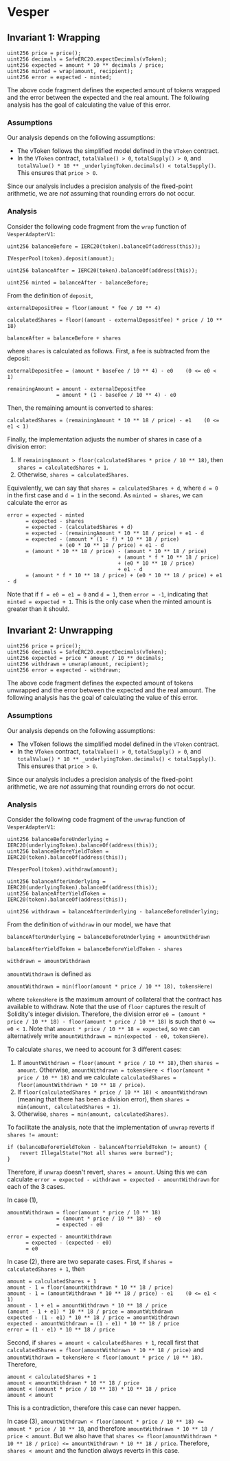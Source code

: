 # Vesper

## Invariant 1: Wrapping

```solidity=
uint256 price = price();
uint256 decimals = SafeERC20.expectDecimals(vToken);
uint256 expected = amount * 10 ** decimals / price;
uint256 minted = wrap(amount, recipient);
uint256 error = expected - minted;
```

The above code fragment defines the expected amount of tokens wrapped and the error between the expected and the real amount. The following analysis has the goal of calculating the value of this error.

### Assumptions

Our analysis depends on the following assumptions:

* The vToken follows the simplified model defined in the `VToken` contract. 
* In the `VToken` contract, `totalValue() > 0`, `totalSupply() > 0`, and `totalValue() * 10 ** _underlyingToken.decimals() < totalSupply()`. This ensures that `price > 0`.

Since our analysis includes a precision analysis of the fixed-point arithmetic, we are _not_ assuming that rounding errors do not occur.

### Analysis

Consider the following code fragment from the `wrap` function of `VesperAdapterV1`:

```solidity=
uint256 balanceBefore = IERC20(token).balanceOf(address(this));

IVesperPool(token).deposit(amount);

uint256 balanceAfter = IERC20(token).balanceOf(address(this));

uint256 minted = balanceAfter - balanceBefore;
```

From the definition of `deposit`,

```
externalDepositFee = floor(amount * fee / 10 ** 4)

calculatedShares = floor((amount - externalDepositFee) * price / 10 ** 18)

balanceAfter = balanceBefore + shares
```

where `shares` is calculated as follows. First, a fee is subtracted from the deposit:

```
externalDepositFee = (amount * baseFee / 10 ** 4) - e0    (0 <= e0 < 1)

remainingAmount = amount - externalDepositFee
                = amount * (1 - baseFee / 10 ** 4) - e0
```

Then, the remaining amount is converted to shares:

```
calculatedShares = (remainingAmount * 10 ** 18 / price) - e1    (0 <= e1 < 1)
```

Finally, the implementation adjusts the number of shares in case of a division error:

1. If `remainingAmount > floor(calculatedShares * price / 10 ** 18)`, then `shares = calculatedShares + 1`.
2. Otherwise, `shares = calculatedShares`.

Equivalently, we can say that `shares = calculatedShares + d`, where `d = 0` in the first case and `d = 1` in the second. As `minted = shares`, we can calculate the error as

```
error = expected - minted
      = expected - shares
      = expected - (calculatedShares + d)
      = expected - (remainingAmount * 10 ** 18 / price) + e1 - d
      = expected - (amount * (1 - f) * 10 ** 18 / price)
                 + (e0 * 10 ** 18 / price) + e1 - d
      = (amount * 10 ** 18 / price) - (amount * 10 ** 18 / price)
                                    + (amount * f * 10 ** 18 / price)
                                    + (e0 * 10 ** 18 / price)
                                    + e1 - d
      = (amount * f * 10 ** 18 / price) + (e0 * 10 ** 18 / price) + e1 - d
```

Note that if `f = e0 = e1 = 0` and `d = 1`, then `error = -1`, indicating that `minted = expected + 1`. This is the only case when the minted amount is greater than it should.

## Invariant 2: Unwrapping

```solidity=
uint256 price = price();
uint256 decimals = SafeERC20.expectDecimals(vToken);
uint256 expected = price * amount / 10 ** decimals;
uint256 withdrawn = unwrap(amount, recipient);
uint256 error = expected - withdrawn;
```

The above code fragment defines the expected amount of tokens unwrapped and the error between the expected and the real amount. The following analysis has the goal of calculating the value of this error.

### Assumptions

Our analysis depends on the following assumptions:

* The vToken follows the simplified model defined in the `VToken` contract. 
* In the `VToken` contract, `totalValue() > 0`, `totalSupply() > 0`, and `totalValue() * 10 ** _underlyingToken.decimals() < totalSupply()`. This ensures that `price > 0`.

Since our analysis includes a precision analysis of the fixed-point arithmetic, we are _not_ assuming that rounding errors do not occur.

### Analysis

Consider the following code fragment of the `unwrap` function of `VesperAdapterV1`:

```solidity=
uint256 balanceBeforeUnderlying = IERC20(underlyingToken).balanceOf(address(this));
uint256 balanceBeforeYieldToken = IERC20(token).balanceOf(address(this));
    
IVesperPool(token).withdraw(amount);

uint256 balanceAfterUnderlying = IERC20(underlyingToken).balanceOf(address(this));
uint256 balanceAfterYieldToken = IERC20(token).balanceOf(address(this));

uint256 withdrawn = balanceAfterUnderlying - balanceBeforeUnderlying;
```

From the definition of `withdraw` in our model, we have that

```
balanceAfterUnderlying = balanceBeforeUnderlying + amountWithdrawn

balanceAfterYieldToken = balanceBeforeYieldToken - shares

withdrawn = amountWithdrawn
```

`amountWithdrawn` is defined as

```
amountWithdrawn = min(floor(amount * price / 10 ** 18), tokensHere)
```

where `tokensHere` is the maximum amount of collateral that the contract has available to withdraw. Note that the use of `floor` captures the result of Solidity's integer division. Therefore, the division error `e0 = (amount * price / 10 ** 18) - floor(amount * price / 10 ** 18)` is such that `0 <= e0 < 1`. Note that `amount * price / 10 ** 18 = expected`, so we can alternatively write `amountWithdrawn = min(expected - e0, tokensHere)`.

To calculate `shares`, we need to account for 3 different cases:

1. If `amountWithdrawn = floor(amount * price / 10 ** 18)`, then `shares = amount`. Otherwise, `amountWithdrawn = tokensHere < floor(amount * price / 10 ** 18)` and we calculate `calculatedShares = floor(amountWithdrawn * 10 ** 18 / price)`.
2. If `floor(calculatedShares * price / 10 ** 18) < amountWithdrawn` (meaning that there has been a division error), then `shares = min(amount, calculatedShares + 1)`.
3. Otherwise, `shares = min(amount, calculatedShares)`.

To facilitate the analysis, note that the implementation of `unwrap` reverts if `shares != amount`:

```solidity=
if (balanceBeforeYieldToken - balanceAfterYieldToken != amount) {
    revert IllegalState("Not all shares were burned");
}
```

Therefore, if `unwrap` doesn't revert, `shares = amount`. Using this we can calculate `error = expected - withdrawn = expected - amountWithdrawn` for each of the 3 cases.

In case (1),

```
amountWithdrawn = floor(amount * price / 10 ** 18)
                = (amount * price / 10 ** 18) - e0
                = expected - e0
                
error = expected - amountWithdrawn
      = expected - (expected - e0)
      = e0
```

In case (2), there are two separate cases. First, if `shares = calculatedShares + 1`, then

```
amount = calculatedShares + 1
amount - 1 = floor(amountWithdrawn * 10 ** 18 / price)
amount - 1 = (amountWithdrawn * 10 ** 18 / price) - e1    (0 <= e1 < 1)
amount - 1 + e1 = amountWithdrawn * 10 ** 18 / price
(amount - 1 + e1) * 10 ** 18 / price = amountWithdrawn
expected - (1 - e1) * 10 ** 18 / price = amountWithdrawn
expected - amountWithdrawn = (1 - e1) * 10 ** 18 / price
error = (1 - e1) * 10 ** 18 / price
```

Second, if `shares = amount < calculatedShares + 1`, recall first that `calculatedShares = floor(amountWithdrawn * 10 ** 18 / price)` and `amountWithdrawn = tokensHere < floor(amount * price / 10 ** 18)`. Therefore,

```
amount < calculatedShares + 1
amount < amountWithdrawn * 10 ** 18 / price
amount < (amount * price / 10 ** 18) * 10 ** 18 / price
amount < amount
```

This is a contradiction, therefore this case can never happen.

In case (3), `amountWithdrawn < floor(amount * price / 10 ** 18) <= amount * price / 10 ** 18`, and therefore `amountWithdrawn * 10 ** 18 / price < amount`. But we also have that `shares <= floor(amountWithdrawn * 10 ** 18 / price) <= amountWithdrawn * 10 ** 18 / price`. Therefore, `shares < amount` and the function always reverts in this case.

